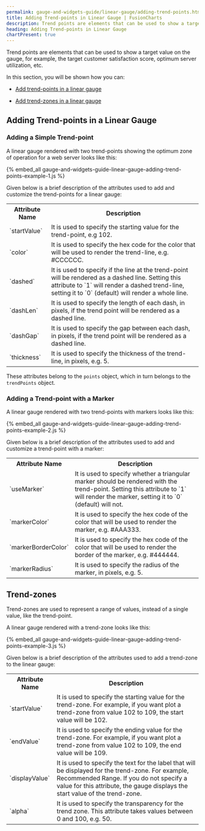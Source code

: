 ```yaml
---
permalink: gauge-and-widgets-guide/linear-gauge/adding-trend-points.html
title: Adding Trend-points in Linear Gauge | FusionCharts
description: Trend points are elements that can be used to show a target value on the gauge. This section shows how to add trend-points and trend-zones in a linear gauge
heading: Adding Trend-points in Linear Gauge
chartPresent: true
---
```


Trend points are elements that can be used to show a target value on the gauge, for example, the target customer satisfaction score, optimum server utilization, etc.

In this section, you will be shown how you can:

* <a href="/gauge-and-widgets-guide/linear-gauge/adding-trend-points.html#adding-trend-points-in-a-linear-gauge">Add trend-points in a linear gauge</a>

* <a href="/gauge-and-widgets-guide/linear-gauge/adding-trend-points.html#trend-zones">Add trend-zones in a linear gauge</a>

## Adding Trend-points in a Linear Gauge

### Adding a Simple Trend-point

A linear gauge rendered with two trend-points showing the optimum zone of operation for a web server looks like this:

{% embed_all gauge-and-widgets-guide-linear-gauge-adding-trend-points-example-1.js %}

Given below is a brief description of the attributes used to add and customize the trend-points for a linear gauge:

<table>
  <tr>
    <th>Attribute Name</th>
    <th>Description</th>
  </tr>
  <tr>
    <td>`startValue`</td>
    <td>It is used to specify the starting value for the trend-point, e.g 102. </td>
  </tr>
  <tr>
    <td>`color`</td>
    <td>It is used to specify the hex code for the color that will be used to render the trend-line, e.g. #CCCCCC.</td>
  </tr>
  <tr>
    <td>`dashed`</td>
    <td>It is used to specify if the line at the trend-point will be rendered as a dashed line. Setting this attribute to `1` will render a dashed trend-line, setting it to `0` (default) will render a whole line.</td>
  </tr>
  <tr>
    <td>`dashLen`</td>
    <td>It is used to specify the length of each dash, in pixels, if the trend point will be rendered as a dashed line.</td>
  </tr>
  <tr>
    <td>`dashGap`</td>
    <td>It is used to specify the gap between each dash, in pixels, if the trend point will be rendered as a dashed line.</td>
  </tr>
  <tr>
    <td>`thickness`</td>
    <td>It is used to specify the thickness of the trend-line, in pixels, e.g. 5.</td>
  </tr>
</table>


These attributes belong to the `points` object, which in turn belongs to the `trendPoints` object.


### Adding a Trend-point with a Marker

A linear gauge rendered with two trend-points with  markers looks like this:

{% embed_all gauge-and-widgets-guide-linear-gauge-adding-trend-points-example-2.js %}

Given below is a brief description of the attributes used to add and customize a trend-point with a marker:

<table>
  <tr>
    <th>Attribute Name</th>
    <th>Description</th>
  </tr>
  <tr>
    <td>`useMarker`</td>
    <td>It is used to specify whether a triangular marker should be rendered with the trend-point. Setting this attribute to `1` will render the marker, setting it to `0` (default) will not.</td>
  </tr>
  <tr>
    <td>`markerColor`</td>
    <td>It is used to specify the hex code of the color that will be used to render the marker, e.g. #AAA333.</td>
  </tr>
  <tr>
    <td>`markerBorderColor`</td>
    <td>It is used to specify the hex code of the color that will be used to render the border of the marker, e.g. #444444.</td>
  </tr>
  <tr>
    <td>`markerRadius`</td>
    <td>It is used to specify the radius of the marker, in pixels, e.g. 5.</td>
  </tr>
</table>



## Trend-zones

Trend-zones are used to represent a range of values, instead of a single value, like the trend-point.

A linear gauge rendered with a trend-zone looks like this:

{% embed_all gauge-and-widgets-guide-linear-gauge-adding-trend-points-example-3.js %}

Given below is a brief description of the attributes used to add a trend-zone to the linear gauge:

<table>
  <tr>
    <th>Attribute Name</th>
    <th>Description</th>
  </tr>
  <tr>
    <td>`startValue`</td>
    <td>It is used to specify the starting value for the trend-zone. For example, if you want plot a trend-zone from value 102 to 109, the start value will be 102. </td>
  </tr>
  <tr>
    <td>`endValue`</td>
    <td>It is used to specify the ending value for the trend-zone. For example, if you want plot a trend-zone from value 102 to 109, the end value will be 109. </td>
  </tr>
  <tr>
    <td>`displayValue`</td>
    <td>It is used to specify the text for the label that will be displayed for the trend-zone. For example, Recommended Range. If you do not specify a value for this attribute, the gauge displays the start value of the trend-zone.</td>
  </tr>
  <tr>
    <td>`alpha`</td>
    <td>It is used to specify the transparency for the trend zone. This attribute takes values between 0 and 100, e.g. 50.</td>
  </tr>
</table>